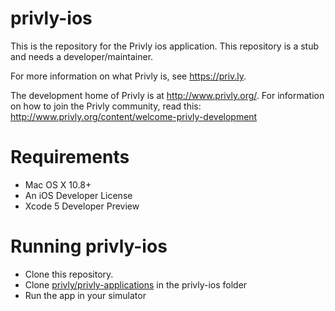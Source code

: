 privly-ios
==========

This is the repository for the Privly ios application. This repository is a stub and needs a developer/maintainer. 

For more information on what Privly is, see https://priv.ly.

The development home of Privly is at http://www.privly.org/. For information on how to join the Privly community, read this: http://www.privly.org/content/welcome-privly-development

Requirements
============

+ Mac OS X 10.8+
+ An iOS Developer License
+ Xcode 5 Developer Preview

Running privly-ios
==================

+ Clone this repository.
+ Clone [privly/privly-applications][1] in the privly-ios folder
+ Run the app in your simulator

[1]: https://github.com/privly/privly-applications
